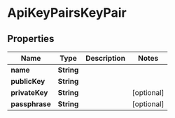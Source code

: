 

# ApiKeyPairsKeyPair

## Properties

Name | Type | Description | Notes
------------ | ------------- | ------------- | -------------
**name** | **String** |  | 
**publicKey** | **String** |  | 
**privateKey** | **String** |  |  [optional]
**passphrase** | **String** |  |  [optional]



